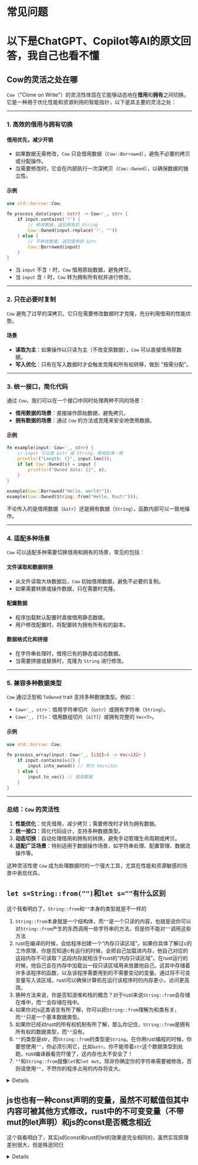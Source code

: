# 常见问题
# 以下是ChatGPT、Copilot等AI的原文回答，我自己也看不懂
## Cow的灵活之处在哪
`Cow`（"Clone on Write"）的灵活性体现在它能够动态地在**借用**和**拥有**之间切换。它是一种用于优化性能和资源利用的智能指针，以下是其主要的灵活之处：

---

### 1. **高效的借用与拥有切换**
#### 借用优先，减少开销
- 如果数据无需修改，`Cow` 只会借用数据（`Cow::Borrowed`），避免不必要的拷贝或分配操作。
- 当需要修改时，它会在内部执行一次深拷贝（`Cow::Owned`），以确保数据的独立性。

#### 示例
```rust
use std::borrow::Cow;

fn process_data(input: &str) -> Cow<'_, str> {
    if input.contains('!') {
        // 修改数据，返回拥有的 String
        Cow::Owned(input.replace('!', ""))
    } else {
        // 不修改数据，返回借用的 &str
        Cow::Borrowed(input)
    }
}
```
- 当 `input` 不含 `!` 时，`Cow` 借用原始数据，避免拷贝。
- 当 `input` 含 `!` 时，`Cow` 转为拥有所有权并进行修改。

---

### 2. **只在必要时复制**
`Cow` 避免了过早的深拷贝。它只在需要修改数据时才克隆，充分利用借用的性能优势。

#### 场景
- **读取为主**：如果操作以只读为主（不改变原数据），`Cow` 可以直接借用原数据。
- **写入优化**：只有在写入数据时才会触发克隆和所有权转移，做到 "按需分配"。

---

### 3. **统一接口，简化代码**
通过 `Cow`，我们可以在一个接口中同时处理两种不同的场景：
- **借用数据的场景**：直接操作原始数据，避免拷贝。
- **拥有数据的场景**：通过 `Cow` 的方法或克隆来安全地使用数据。

#### 示例
```rust
fn example(input: Cow<'_, str>) {
    // input 可以是 &str 或 String，使用起来一致
    println!("Length: {}", input.len());
    if let Cow::Owned(s) = input {
        println!("Owned data: {}", s);
    }
}

example(Cow::Borrowed("Hello, world!"));
example(Cow::Owned(String::from("Hello, Rust!")));
```
不论传入的是借用数据（`&str`）还是拥有数据（`String`），函数内部可以一致地操作。

---

### 4. **适配多种场景**
`Cow` 可以适配多种需要切换借用和拥有的场景，常见的包括：

#### 文件读取和数据转换
- 从文件读取大块数据后，`Cow` 初始借用数据，避免不必要的复制。
- 如果需要转换或操作数据，只在需要时克隆。

#### 配置数据
- 程序加载默认配置时直接借用静态数据。
- 用户修改配置时，将配置转为拥有所有权的副本。

#### 数据格式化和拼接
- 在字符串处理时，借用已有的静态或动态数据。
- 当需要拼接或替换时，克隆为 `String` 进行修改。

---

### 5. **兼容多种数据类型**
`Cow` 通过泛型和 `ToOwned` trait 支持多种数据类型。例如：
- `Cow<'_, str>`：借用字符串切片（`&str`）或拥有字符串（`String`）。
- `Cow<'_, [T]>`：借用数组切片（`&[T]`）或拥有完整的 `Vec<T>`。

#### 示例
```rust
use std::borrow::Cow;

fn process_array(input: Cow<'_, [i32]>) -> Vec<i32> {
    if input.contains(&42) {
        input.into_owned() // 转为 Vec<i32>
    } else {
        input.to_vec() // 借用数据
    }
}
```

---

### 总结：`Cow` 的灵活性
1. **性能优化**：优先借用，减少拷贝；需要修改时才转为拥有数据。
2. **统一接口**：简化代码设计，支持多种数据类型。
3. **动态切换**：自动处理借用和拥有的转换，避免手动管理生命周期或拷贝。
4. **适配广泛场景**：特别适用于数据操作场景，如字符串处理、配置管理、数据流操作等。

这种灵活性使 `Cow` 成为处理数据时的一个强大工具，尤其在性能和资源敏感的场景中表现优异。

## `let s=String::from("")`和`let s=""有什么区别`

这个我看明白了，`String::from`和`""`本身的类型就是不一样的
1. `String::from`本身就是一个结构体，而`""`是一个只读的内容，也就是说你可以对`String::from`产生的东西调用一些字符串的方法，但是你不能对`""`调用这些方法
2. rust在编译的时候，会给程序创建一个“内存只读区域”。如果你具体了解过c的工作原理，你是否知道c有运行的时候，会把自己加载进内存，他自己对应的这段内存不可读取？这段内存就相当于rust的“内存只读区域”。在rust运行的时候，他自己会在内存中加载出一段只读区域用来放置他自己。这其中存储着许多该程序的函数，以及该程序需要用到的不需要变动的变量。通过将不可变变量写入该区域，rust可以确保计算机在运行该程序时的内存更小，访问更高效。
3. 换种方法来说，你是否知道堆和栈的概念？对于rust来说`String::from`会存储在堆中，而`""`会存储在栈中。
4. 如果你对js这类语言有所了解，你可以把`String::from`理解为和类有关，而`""`只是一个基本数据类型。
5. 如果你已经对rust的所有权机制有所了解，那么你记住，`String::from`是拥有所有权的数据类型，而`""`没有。
6. `""`的类型是str，而`String::from`的类型是`String`。在你用rust编程的时候，你要想使用`""`，你必须引用它，比如`&str`。你不能带着`str`这个数据类型到处跑，rust编译器看完吓傻了，这内存也太不安全了！
7. `""`和`String::from`就像`let`和`let mut`。除非你确定你的字符串需要被修改，否则请使用`""`，不然你的程序占用的内存将变大。

<details>
    
在 Rust 中，`let s = String::from("abc")` 和 `let s = "abc"` 是两种不同的方式来声明字符串变量，它们之间有几个关键的区别。以下是详细的分析：

---

### 1. **`let s = String::from("abc")`**：创建 `String` 类型的动态字符串

- **类型**：`s` 的类型是 `String`，它是一个 **堆分配** 的可变字符串类型。
- **内存分配**：`String` 在堆上分配内存来存储数据。它是一个 **动态大小** 类型（DST），其大小在运行时确定。
- **所有权和可变性**：`String` 是拥有所有权的数据类型，它的内容是可以修改的。你可以通过 `push`、`pop` 等方法修改字符串的内容。

#### 示例：
```rust
let s = String::from("abc");
s.push('d'); // 你可以修改 String
println!("{}", s); // 输出 "abcd"
```

- **从 `&str` 到 `String`**：`String::from("abc")` 会将一个字符串字面量（`&str`）转换为一个拥有所有权的 `String` 对象。

---

### 2. **`let s = "abc"`**：创建 `&'static str` 类型的字符串切片

- **类型**：`s` 的类型是 `&'static str`，它是一个 **静态字符串切片**，通常称为 `&str`。`&str` 是一个引用类型，指向 **只读** 的字符串数据。
- **内存分配**：`&str` 并不会在堆上分配内存。它指向的是程序的只读内存区域（**编译时常量**），这段内存是静态分配的，并且是不可修改的。
- **所有权**：`&str` 并不拥有数据，它只是对字符串数据的借用（引用）。在此情况下，`"abc"` 是一个字符串字面量，位于程序的只读内存区域，所以 `s` 只是借用了这个数据，并没有所有权。

#### 示例：
```rust
let s = "abc"; // 字符串字面量，类型是 &str
// s.push('d'); // 错误，不能修改 &str 类型的数据
println!("{}", s); // 输出 "abc"
```

- **静态生命周期**：`&str` 类型的字符串字面量是 `'static` 生命周期的，这意味着它在程序运行期间一直存在。

---

### 3. **关键区别总结**

| 特性                       | `let s = String::from("abc")`                   | `let s = "abc"`                                |
|----------------------------|-------------------------------------------------|------------------------------------------------|
| **类型**                   | `String`（堆上分配的可变字符串）               | `&'static str`（对静态字符串字面量的引用）     |
| **内存分配**                | 在堆上分配内存                                 | 不分配内存，指向静态存储区域（只读数据）       |
| **修改能力**                | 可变，可以使用 `push` 等方法修改内容           | 不可修改，只能读取内容                        |
| **所有权**                  | 拥有所有权，数据所有权在 `String` 类型中       | 借用数据，没有所有权，引用到静态内存          |
| **生命周期**                | `String` 的生命周期由变量控制                 | `'static` 生命周期（存在整个程序生命周期）    |
| **使用场景**                | 需要动态、可变字符串时使用（如拼接、修改等）   | 适用于固定、不变的字符串（如常量、字面量）    |

---

### 4. **互相转换**

你可以在 `String` 和 `&str` 之间进行转换，具体如下：

- 从 `&str` 到 `String`：使用 `String::from` 或 `to_string()`：
  ```rust
  let s1 = "abc";               // &str
  let s2 = s1.to_string();       // String
  let s3 = String::from(s1);     // String
  ```

- 从 `String` 到 `&str`：通过引用（`&`）：
  ```rust
  let s1 = String::from("abc");  // String
  let s2: &str = &s1;            // &str
  ```

---

### 5. **性能考虑**

- `String` 会在堆上分配内存，因此在需要进行字符串拼接、修改等操作时，使用 `String` 更合适。
- `&str` 是一个引用类型，直接指向现有数据，因此它比 `String` 更轻量，适用于只读字符串的场景。

---

### 总结

- `String::from("abc")` 创建了一个堆分配的可变字符串，拥有自己的内存和所有权，适用于需要修改或动态操作的字符串。
- `"abc"` 是一个静态字符串字面量，类型为 `&str`，它引用了程序中的静态数据，不可以修改，适用于存储固定、不变的字符串。

</details>

## js也也有一种const声明的变量，虽然不可赋值但其中内容可被其他方式修改，rust中的不可变变量（不带mut的let声明）和js的const是否概念相近

这个我看明白了，其实js的const和rust的let的效果是完全相同的，虽然实现原理差别很大，但是殊途同归

<details>

是的，Rust 中的 **不可变变量**（即不带 `mut` 的 `let` 声明）和 JavaScript 中的 **`const`** 有一些相似之处，但也存在一些重要的区别。

### 相似之处：
1. **不可重新赋值**：
   - 在 **Rust** 中，使用 `let` 声明的变量是不可变的，意味着你不能重新给它赋一个新值：
     ```rust
     let x = 5;
     x = 10; // 编译错误，无法重新赋值
     ```
   - 在 **JavaScript** 中，使用 `const` 声明的变量也是不可重新赋值的：
     ```javascript
     const x = 5;
     x = 10; // 错误：无法重新赋值
     ```

   **共同点**：这两者的主要共同点是 **不可重新赋值**，即一旦变量被初始化，它不能再被重新赋值为其它值。

---

### 不同之处：
1. **内容修改**：
   - 在 **Rust** 中，`let` 声明的变量不可变，意味着你无法改变它所指向的值。如果变量是一个 **可变对象**（如 `String`、`Vec` 等），你仍然可以修改该对象的内容，但不能将其指向其他对象。例如：
     ```rust
     let s = String::from("hello");
     s.push('!');  // 这是合法的，因为 String 类型的内容是可变的
     s = String::from("new value"); // 编译错误：不能重新赋值
     ```
     - 这里，`s` 的内容可以改变（因为 `String` 是可变的），但你不能让 `s` 指向其他对象。

   - 在 **JavaScript** 中，`const` 声明的变量的 **值** 不能被重新赋值，但如果这个变量指向一个可变对象（如数组、对象等），对象的内容可以修改。例如：
     ```javascript
     const arr = [1, 2, 3];
     arr.push(4); // 合法，修改数组内容
     arr = [4, 5]; // 错误，不能重新赋值 arr
     ```
     - 这里，`arr` 是一个常量，不能被重新赋值为另一个数组，但你可以修改它指向的数组的内容。

2. **类型和语义**：
   - 在 **Rust** 中，`let` 声明的不可变变量的语义是 **不可改变其绑定的值**，但可以修改对象的内容，只要对象本身是可变的。
   - 在 **JavaScript** 中，`const` 是**不可重新赋值的常量**，但如果它引用的是一个可变对象（如数组或对象），则可以修改该对象的内容。JavaScript 变量的不可变性更多是针对 **引用**，而不是针对对象的 **内容**。

---

### 举例对比：

#### Rust 示例：
```rust
let x = 10;  // 不可变变量
x = 20;       // 编译错误：不可重新赋值

let mut vec = vec![1, 2, 3];  // 可变对象
vec.push(4);   // 合法，修改内容
vec = vec![4, 5]; // 编译错误：不可重新赋值 vec
```

#### JavaScript 示例：
```javascript
const x = 10;  // 不可变变量
x = 20;         // 错误：无法重新赋值

const arr = [1, 2, 3];  // 可变对象
arr.push(4);  // 合法，修改数组内容
arr = [4, 5]; // 错误：无法重新赋值 arr
```

---

### 总结：
- **Rust** 中的不可变变量（`let`）和 **JavaScript** 中的 `const` 都是不可重新赋值的，但它们的语义和行为有所不同。
  - 在 Rust 中，不可变变量意味着你不能改变变量所绑定的值，但如果该值是一个可变类型（例如 `String` 或 `Vec`），你依然可以修改该值的内容。
  - 在 JavaScript 中，`const` 使得变量 **不可重新赋值**，但是如果它指向一个对象或数组，内容仍然可以修改。

因此，尽管这两者在不可重新赋值这一点上有相似之处，但在修改内容的方面，Rust 的不可变变量和 JavaScript 的 `const` 行为有所不同。

</details>
